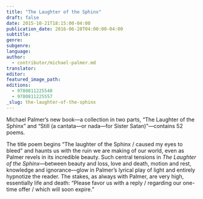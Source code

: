 ```yaml
---
title: "The Laughter of the Sphinx"
draft: false
date: 2015-10-21T18:15:00-04:00
publication_date: 2016-06-28T04:00:00-04:00
subtitle:
genre:
subgenre:
language:
author:
  - contributor/michael-palmer.md
translator:
editor:
featured_image_path:
editions:
  - 9780811225540
  - 9780811225557
_slug: the-laughter-of-the-sphinx
---
```


Michael Palmer’s new book—a collection in two parts, “The Laughter of the Sphinx” and “Still (a cantata—or nada—for Sister Satan)”—contains 52 poems.

The title poem begins “The laughter of the Sphinx / caused my eyes to bleed” and haunts us with the ruin we are making of our world, even as Palmer revels in its incredible beauty. Such central tensions in _The Laughter of the Sphinx_—between beauty and loss, love and death, motion and rest, knowledge and ignorance—glow in Palmer’s lyrical play of light and entirely hypnotize the reader. The stakes, as always with Palmer, are very high, essentially life and death: “Please favor us with a reply / regarding our one-time offer / which will soon expire.”


